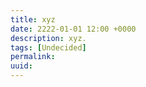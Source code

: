 ```yaml
---
title: xyz
date: 2222-01-01 12:00 +0000
description: xyz.
tags: [Undecided]
permalink:
uuid:
---
```

